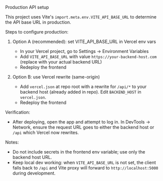 Production API setup

This project uses Vite's `import.meta.env.VITE_API_BASE_URL` to determine the API base URL in production.

Steps to configure production:

1. Option A (recommended): set VITE_API_BASE_URL in Vercel env vars

   - In your Vercel project, go to Settings → Environment Variables
   - Add `VITE_API_BASE_URL` with value `https://your-backend-host.com` (replace with your actual backend URL)
   - Redeploy the frontend

2. Option B: use Vercel rewrite (same-origin)
   - Add `vercel.json` at repo root with a rewrite for `/api/*` to your backend host (already added in repo). Edit `BACKEND_HOST` in `vercel.json`.
   - Redeploy the frontend

Verification:

- After deploying, open the app and attempt to log in. In DevTools → Network, ensure the request URL goes to either the backend host or `/api` which Vercel now rewrites.

Notes:

- Do not include secrets in the frontend env variable; use only the backend host URL.
- Keep local dev working: when `VITE_API_BASE_URL` is not set, the client falls back to `/api` and Vite proxy will forward to `http://localhost:5000` during development.
